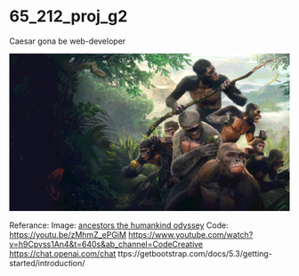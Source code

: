 # 65_212_proj_g2


Caesar gona be web-developer


![alt text](web/app/static/img/gitWallpaper.jpg)

Referance:
  Image:
  [ancestors the humankind odyssey](https://community.pcgamingwiki.com/files/file/1378-ancestors-the-humankind-odyssey-ultrawide-mod/)
  Code:
  https://youtu.be/zMhmZ_ePGiM
  https://www.youtube.com/watch?v=h9Cpvss1An4&t=640s&ab_channel=CodeCreative
  https://chat.openai.com/chat
  ttps://getbootstrap.com/docs/5.3/getting-started/introduction/
  
